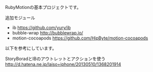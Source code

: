 RubyMotionの基本プロジェクトです。

追加モジュール

- ib https://github.com/yury/ib
- bubble-wrap http://bubblewrap.io/
- motion-cocoapods https://github.com/HipByte/motion-cocoapods

以下を参考にしています。

StoryBoradとIBのアウトレットとアクションを使う
http://d.hatena.ne.jp/laiso+iphone/20130510/1368201914

